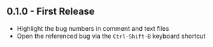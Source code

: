 ## 0.1.0 - First Release
* Highlight the bug numbers in comment and text files
* Open the referenced bug via the `Ctrl-Shift-B` keyboard shortcut
